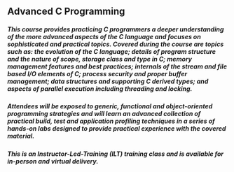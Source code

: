 ## Advanced C Programming

##### This course provides practicing C programmers a deeper understanding of the more advanced aspects of the C language and focuses on sophisticated and practical topics. Covered during the course are topics such as: the evolution of the C language; details of program structure and the nature of scope, storage class and type in C; memory management features and best practices; internals of the stream and file based I/O elements of C; process security and proper buffer management; data structures and supporting C derived types; and aspects of parallel execution including threading and locking. 

##### Attendees will be exposed to generic, functional and object-oriented programming strategies and will learn an advanced collection of practical build, test and application profiling techniques in a series of hands-on labs designed to provide practical experience with the covered material.

##### This is an Instructor-Led-Training (ILT) training class and is available for in-person and virtual delivery.
